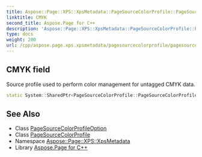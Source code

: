 ```yaml
---
title: Aspose::Page::XPS::XpsMetadata::PageSourceColorProfile::PageSourceColorProfileOption::CMYK field
linktitle: CMYK
second_title: Aspose.Page for C++
description: 'Aspose::Page::XPS::XpsMetadata::PageSourceColorProfile::PageSourceColorProfileOption::CMYK field. Source profile used to perform color management for untagged CMYK data in C++.'
type: docs
weight: 200
url: /cpp/aspose.page.xps.xpsmetadata/pagesourcecolorprofile/pagesourcecolorprofileoption/cmyk/
---
```

## CMYK field


Source profile used to perform color management for untagged CMYK data.

```cpp
static System::SharedPtr<PageSourceColorProfile::PageSourceColorProfileOption> Aspose::Page::XPS::XpsMetadata::PageSourceColorProfile::PageSourceColorProfileOption::CMYK
```

## See Also

* Class [PageSourceColorProfileOption](../)
* Class [PageSourceColorProfile](../../)
* Namespace [Aspose::Page::XPS::XpsMetadata](../../../)
* Library [Aspose.Page for C++](../../../../)
